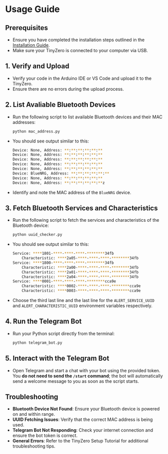 # Usage Guide

## Prerequisites

- Ensure you have completed the installation steps outlined in the [Installation Guide](docs/INSTALL.md).
- Make sure your TinyZero is connected to your computer via USB.

## 1. Verify and Upload

- Verify your code in the Arduino IDE or VS Code and upload it to the TinyZero.
- Ensure there are no errors during the upload process.

## 2. List Avaliable Bluetooth Devices

- Run the following script to list available Bluetooth devices and their MAC addresses:
  ```bash
  python mac_address.py
  ```
- You should see output similar to this:
  ```bash
  Device: None, Address: **:**:**:**:**:**
  Device: None, Address: **:**:**:**:**:**
  Device: None, Address: **:**:**:**:**:**
  Device: None, Address: **:**:**:**:**:**
  Device: None, Address: **:**:**:**:**:**
  Device: BlueNRG, Address: **:**:**:**:**:**
  Device: None, Address: **:**:**:**:**:**
  Device: None, Address: **:**:**:**:**:**z
  ```
- Identify and note the MAC address of the `BlueNRG` device.

## 3. Fetch Bluetooth Services and Characteristics

- Run the following script to fetch the services and characteristics of the Bluetooth device:
  ```bash
  python uuid_checker.py
  ```
- You should see output similar to this:
  ```bash
  Service: ****1801-****-****-****-********34fb
      Characteristic: ****2a05-****-****-****-********34fb
  Service: ****1800-****-****-****-********34fb
      Characteristic: ****2a00-****-****-****-********34fb
      Characteristic: ****2a01-****-****-****-********34fb
      Characteristic: ****2a04-****-****-****-********34fb
  Service: ****0001-****-****-****-********cca9e
      Characteristic: ****0002-****-****-****-********cca9e
      Characteristic: ****0003-****-****-****-********cca9e
  ```
- Choose the third last line and the last line for the `ALERT_SERVICE_UUID` and `ALERT_CHARACTERISTIC_UUID` environment variables respectively.

## 4. Run the Telegram Bot

- Run your Python script directly from the terminal:
  ```bash
  python telegram_bot.py
  ```

## 5. Interact with the Telegram Bot

- Open Telegram and start a chat with your bot using the provided token. You **do not need to send the `/start` command**; the bot will automatically send a welcome message to you as soon as the script starts.

## Troubleshooting

- **Bluetooth Device Not Found**: Ensure your Bluetooth device is powered on and within range.
- **UUID Fetching Issues**: Verify that the correct MAC address is being used.
- **Telegram Bot Not Responding**: Check your internet connection and ensure the bot token is correct.
- **General Errors**: Refer to the TinyZero Setup Tutorial for additional troubleshooting tips.
